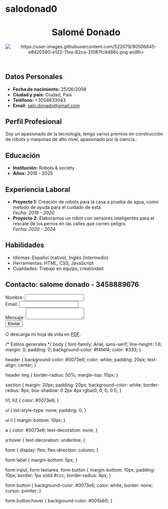 # salodonad0
<!DOCTYPE html>
<html lang="es">
<head>
  <meta charset="UTF-8">
  <meta name="viewport" content="width=device-width, initial-scale=1.0">
  <title>Mi Hoja de Vida</title>
  <link rel="stylesheet" href="styles.css">
</head>
<body>
  <!-- Encabezado -->
  <header>
    <h1>Salomé Donado</h1>
    <img src="avatar.jpg" alt="https://user-images.githubusercontent.com/522079/90506845-e8420580-e122-11ea-82ca-31087fc8486c.png width="100">
  </header> 
  <!-- Datos Personales -->
  <section id="datos-personales">
    <h2>Datos Personales</h2>
    <ul>
      <li><strong>Fecha de nacimiento:</strong> 25/06/2008</li>
      <li><strong>Ciudad y país:</strong> Ciudad, País</li>
      <li><strong>Teléfono:</strong> +3054633043</li>
      <li><strong>Email:</strong> <a href="@salo.donado@gmail.com">salo.donado@gmail.com</a></li>
    </ul>
  </section>

  <!-- Perfil Profesional -->
  <section id="perfil">
    <h2>Perfil Profesional</h2>
    <p>Soy un apasionado de la tecnologia, tengo varios premios en construcción de robots y maquinas de alto nivel, apasionado por la ciencia..</p>
  </section>

  <!-- Educación -->
  <section id="educacion">
    <h2>Educación</h2>
    <ul>
      <li><strong>Institución:</strong> Robots & society</li>
      <li><strong>Años:</strong> 2018 - 2025</li>
    </ul>
  </section>

  <!-- Experiencia Laboral -->
  <section id="experiencia">
    <h2>Experiencia Laboral</h2>
    <ul>
      <li>
        <strong>Proyecto 1:</strong> Creación de robots para la  casa a prueba de agua, como metodo de ayuda para el cuidado de esta.
        <br><em>Fecha: 2018 - 2020</em>
      </li>
      <li>
        <strong>Proyecto 2:</strong> Elaboramos un robot con sensores inteligentes para el rescate de los perros en las calles que corren peligro.
        <br><em>Fecha: 2020 - 2024</em>
      </li>
    </ul>
  </section>

  <!-- Habilidades -->
  <section id="habilidades">
    <h2>Habilidades</h2>
    <ul>
      <li>Idiomas: Español (nativo), Inglés (intermedio)</li>
      <li>Herramientas: HTML, CSS, JavaScript</li>
      <li>Cualidades: Trabajo en equipo, creatividad</li>
    </ul>
  </section>

  <!-- Contacto -->
  <section id="contacto">
    <h2>Contacto: salome donado - 3458889676</h2>
    <form action="#" method="post">
      <label for="nombre">Nombre:</label>
      <input type="text" id="nombre" name="nombre" required>
      <br>
      <label for="email">Email:</label>
      <input type="email" id="email" name="salo.donado@gmail.com" required>
      <br>
      <label for="mensaje">Mensaje:</label>
      <textarea id="mensaje" name="mensaje" required></textarea>
      <br>
      <button type="submit">Enviar</button>
    </form>
    <p>O descarga mi hoja de vida en <a href="hoja-de-vida.pdf" download>PDF</a>.</p>
  </section>
</body>
</html>

/* Estilos generales */
body {
  font-family: Arial, sans-serif;
  line-height: 1.6;
  margin: 0;
  padding: 0;
  background-color: #f4f4f4;
  color: #333;
}

header {
  background-color: #0073e6;
  color: white;
  padding: 20px;
  text-align: center;
}

header img {
  border-radius: 50%;
  margin-top: 10px;
}

section {
  margin: 20px;
  padding: 20px;
  background-color: white;
  border-radius: 8px;
  box-shadow: 0 2px 4px rgba(0, 0, 0, 0.1);
}

h1, h2 {
  color: #0073e6;
}

ul {
  list-style-type: none;
  padding: 0;
}

ul li {
  margin-bottom: 10px;
}

a {
  color: #0073e6;
  text-decoration: none;
}

a:hover {
  text-decoration: underline;
}

form {
  display: flex;
  flex-direction: column;
}

form label {
  margin-bottom: 5px;
}

form input, form textarea, form button {
  margin-bottom: 10px;
  padding: 10px;
  border: 1px solid #ccc;
  border-radius: 4px;
}

form button {
  background-color: #0073e6;
  color: white;
  border: none;
  cursor: pointer;
}

form button:hover {
  background-color: #005bb5;
}
